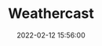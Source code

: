---
layout: post
position: left
title: 'Weathercast'
date: 2022-02-12 15:56:00
categories: development
tags: JavaScript AngularJS API Sass
featured_image: './img/posts/02_weathercast-1130x864-2x.png'
project_link: 'http://github.com/jamigibbs/weathercast'
button_icon: 'github'
button_text: 'Visit Project'
lead_text: 'A simple weather forecast app for your favorite city.'
---